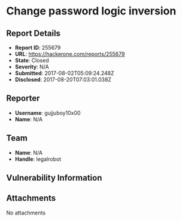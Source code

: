 # Change password logic inversion

## Report Details
- **Report ID**: 255679
- **URL**: https://hackerone.com/reports/255679
- **State**: Closed
- **Severity**: N/A
- **Submitted**: 2017-08-02T05:09:24.248Z
- **Disclosed**: 2017-08-20T07:03:01.038Z

## Reporter
- **Username**: gujjuboy10x00
- **Name**: N/A

## Team
- **Name**: N/A
- **Handle**: legalrobot

## Vulnerability Information


## Attachments
No attachments
